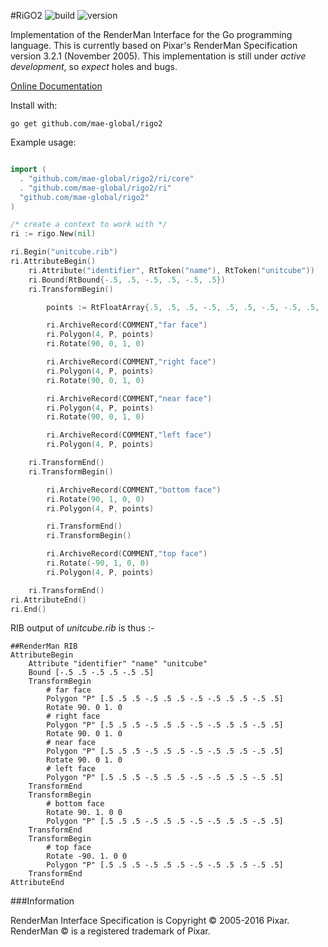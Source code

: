 #RiGO2 ![build](https://travis-ci.org/mae-global/rigo2.svg?branch=master) ![version](https://img.shields.io/badge/version-2-red.svg)

Implementation of the RenderMan Interface for the Go programming language. This is currently 
based on Pixar's RenderMan Specification version 3.2.1 (November 2005). This implementation 
is still under *active development*, so *expect* holes and bugs. 

[Online Documentation](https://godoc.org/github.com/mae-global/rigo2)

Install with:

    go get github.com/mae-global/rigo2


Example usage: 

```go

import (
  . "github.com/mae-global/rigo2/ri/core"
  . "github.com/mae-global/rigo2/ri"
  "github.com/mae-global/rigo2"
)

/* create a context to work with */
ri := rigo.New(nil)

ri.Begin("unitcube.rib")
ri.AttributeBegin()
	ri.Attribute("identifier", RtToken("name"), RtToken("unitcube"))
	ri.Bound(RtBound{-.5, .5, -.5, .5, -.5, .5})
	ri.TransformBegin()

		points := RtFloatArray{.5, .5, .5, -.5, .5, .5, -.5, -.5, .5, .5, -.5, .5}

		ri.ArchiveRecord(COMMENT,"far face")
		ri.Polygon(4, P, points)
		ri.Rotate(90, 0, 1, 0)

		ri.ArchiveRecord(COMMENT,"right face")
		ri.Polygon(4, P, points)
		ri.Rotate(90, 0, 1, 0)

		ri.ArchiveRecord(COMMENT,"near face")
		ri.Polygon(4, P, points)
		ri.Rotate(90, 0, 1, 0)

		ri.ArchiveRecord(COMMENT,"left face")
		ri.Polygon(4, P, points)

	ri.TransformEnd()
	ri.TransformBegin()

		ri.ArchiveRecord(COMMENT,"bottom face")
		ri.Rotate(90, 1, 0, 0)
		ri.Polygon(4, P, points)

		ri.TransformEnd()
		ri.TransformBegin()

		ri.ArchiveRecord(COMMENT,"top face")
		ri.Rotate(-90, 1, 0, 0)
		ri.Polygon(4, P, points)

	ri.TransformEnd()
ri.AttributeEnd()
ri.End()	
```

RIB output of *unitcube.rib* is thus :-

```
##RenderMan RIB
AttributeBegin 
	Attribute "identifier" "name" "unitcube"
	Bound [-.5 .5 -.5 .5 -.5 .5]
	TransformBegin 
		# far face
		Polygon "P" [.5 .5 .5 -.5 .5 .5 -.5 -.5 .5 .5 -.5 .5]
		Rotate 90. 0 1. 0
		# right face
		Polygon "P" [.5 .5 .5 -.5 .5 .5 -.5 -.5 .5 .5 -.5 .5]
		Rotate 90. 0 1. 0
		# near face
		Polygon "P" [.5 .5 .5 -.5 .5 .5 -.5 -.5 .5 .5 -.5 .5]
		Rotate 90. 0 1. 0
		# left face
		Polygon "P" [.5 .5 .5 -.5 .5 .5 -.5 -.5 .5 .5 -.5 .5]
	TransformEnd 
	TransformBegin 
		# bottom face
		Rotate 90. 1. 0 0
		Polygon "P" [.5 .5 .5 -.5 .5 .5 -.5 -.5 .5 .5 -.5 .5]
	TransformEnd 
	TransformBegin 
		# top face
		Rotate -90. 1. 0 0
		Polygon "P" [.5 .5 .5 -.5 .5 .5 -.5 -.5 .5 .5 -.5 .5]
	TransformEnd 
AttributeEnd 
```




###Information

RenderMan Interface Specification is Copyright © 2005-2016 Pixar.
RenderMan © is a registered trademark of Pixar.


